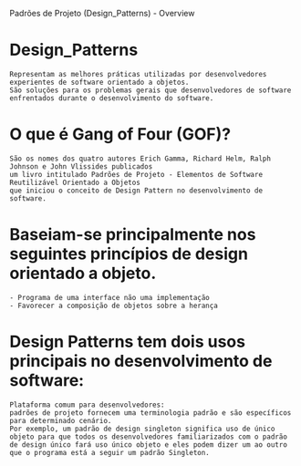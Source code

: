 Padrões de Projeto (Design_Patterns) - Overview

# Design_Patterns
    Representam as melhores práticas utilizadas por desenvolvedores experientes de software orientado a objetos.
    São soluções para os problemas gerais que desenvolvedores de software enfrentados durante o desenvolvimento do software.

# O que é Gang of Four (GOF)?
    São os nomes dos quatro autores Erich Gamma, Richard Helm, Ralph Johnson e John Vlissides publicados
    um livro intitulado Padrões de Projeto - Elementos de Software Reutilizável Orientado a Objetos
    que iniciou o conceito de Design Pattern no desenvolvimento de software.

# Baseiam-se principalmente nos seguintes princípios de design orientado a objeto.
    - Programa de uma interface não uma implementação
    - Favorecer a composição de objetos sobre a herança

# Design Patterns tem dois usos principais no desenvolvimento de software:
    Plataforma comum para desenvolvedores: 
    padrões de projeto fornecem uma terminologia padrão e são específicos para determinado cenário.
    Por exemplo, um padrão de design singleton significa uso de único objeto para que todos os desenvolvedores familiarizados com o padrão
    de design único fará uso único objeto e eles podem dizer um ao outro que o programa está a seguir um padrão Singleton.